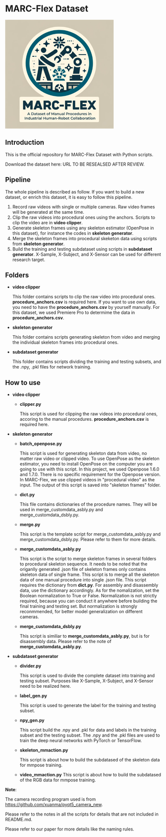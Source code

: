 # MARC-Flex Dataset
<p align="left">
 <img src="/media/marc-flex_full_logo.png" width="350" height="350">
 </p>

## Introduction
This is the official repository for MARC-Flex Dataset with Python scripts.

Download the dataset here: URL TO BE RESEALSED AFTER REVIEW.

## Pipeline
The whole pipeline is described as follow. If you want to build a new dataset, or enrich this dataset, it is easy to follow this pipeline.
1. Record raw videos with single or multiple cameras. Raw video frames will be generated at the same time.
2. Clip the raw videos into procedural ones using the anchors. Scripts to clip the video are in **video clipper**.
3. Generate skeleton frames using any skeleton estimator (OpenPose in this dataset), for instance the codes in **skeleton generator**.
4. Merge the skeleton frames into procedural skeketon data using scripts from **skeleton generator**.
5. Build the training and testing subdataset using scripts in **subdataset generator**. X-Sample, X-Subject, and X-Sensor can be used for different research target.

## Folders
 - **video clipper**

    This folder contains scripts to clip the raw video into procedural ones. **procedure_anchors.csv** is required here.
    If you want to use own data, you need to have the **procedure_anchors.csv** by yourself manually. For this dataset, we used Premiere Pro to determime the data in **procedure_anchors.csv**.
 - **skeleton generator**
    
    This folder contains scripts generating skeleton from video and merging the individual skeleton frames into procedural ones.
 - **subdataset generator**
    
    This folder contains scripts dividing the training and testing subsets, and the .npy, .pkl files for network training.

## How to use
 - **video clipper**
    - **clipper.py**

        This script is used for clipping the raw videos into procedural ones, accoring to the manual procedures. **procedure_anchors.csv** is required here.
 - **skeleton generator**
    - **batch_openpose.py**

        This script is used for generating skeleton data from video, no matter raw video or clipped video.
        To use OpenPose as the skeleton estimator, you need to install OpenPose on the computer you are going to use with this script. In this project, we used Openpose 1.6.0 and 1.7.0. There is no specific requirement for the Openpose version.
        In MARC-Flex, we use clipped videos in "procedural video" as the input. The output of this script is saved into "skeleton frames" folder.
    - **dict.py**

        This file contains dictionaries of the procedure names. They will be used in merge_customdata_asbly.py and merge_customdata_dsbly.py.
    - **merge.py**

        This script is the template script for merge_customdata_asbly.py and merge_customdata_dsbly.py. Please refer to them for more details.
    - **merge_customdata_asbly.py**

        This script is the script to merge skeleton frames in several folders to procedural skeleton sequence.
        It needs to be noted that the origanlly generated .json file of skeleton frames only contains skeleton data of single frame. This script is to merge all the skeleton data of one manual procedure into single .json file.
        This script requires the dictionary from **dict.py**. For assembly and disassembly data, use the dictionary accordingly.
        As for the nomalization, set the Boolean normalization to True or False. Normalization is not strictly required, because you can conduct it anywhere before building the final training and testing set. But normalization is strongly reconmmended, for better model generalization on different cameras.
    - **merge_customdata_dsbly.py**

        This script is similiar to **merge_customdata_asbly.py**, but is for disassembly data. Please refer to the note of **merge_customdata_asbly.py**.
 - **subdataset generator**
    - **divider.py**

        This script is used to divide the complete dataset into training and testing subset. Purposes like X-Sample, X-Subject, and X-Sensor need to be realized here.
    - **label_gen.py**

        This script is used to generate the label for the training and testing subset.
    - **npy_gen.py**

        This script build the .npy and .pkl for data and labels in the training subset and the testing subset. The .npy and the .pkl files are used to train the deep neural networks with PyTorch or TensorFlow.

    - **skeleton_mmaction.py**

        This script is about how to build the subdatased of the skeleton data for mmpose training.

    - **video_mmaction.py**
        This script is about how to build the subdatased of the RGB data for mmpose training.


**Note**: 

The camera recording program used is from https://github.com/xuanma/pyqt5_camera_new. 

Please refer to the notes in all the scripts for details that are not included in README.md.

Please refer to our paper for more details like the naming rules.
